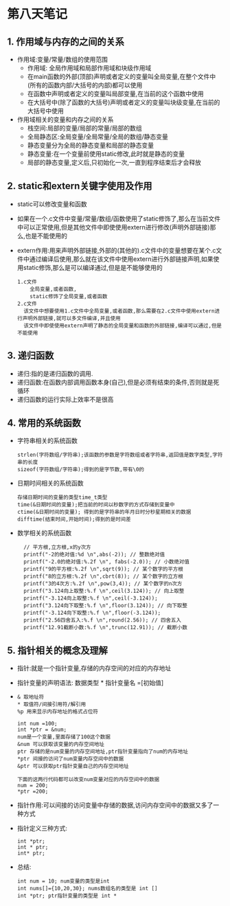 # 第八天笔记



## 1. 作用域与内存的之间的关系

* 作用域:变量/常量/数组的使用范围
  * 作用域:	全局作用域和局部作用域和块级作用域
  * 在main函数的外部(顶部)声明或者定义的变量叫全局变量,在整个文件中(所有的函数内部/大括号的内部)都可以使用
  * 在函数中声明或者定义的变量叫局部变量,在当前的这个函数中使用
  * 在大括号中(除了函数的大括号)声明或者定义的变量叫块级变量,在当前的大括号中使用
* 作用域相关的变量和内存之间的关系
  * 栈空间:局部的变量/局部的常量/局部的数组
  * 全局静态区:全局变量/全局常量/全局的数组/静态变量
  * 静态变量分为全局的静态变量和局部的静态变量
  * 静态变量:在一个变量前使用static修改,此时就是静态的变量
  * 局部的静态变量,定义后,只初始化一次,一直到程序结束后才会释放



## 2. static和extern关键字使用及作用

* static可以修改变量和函数

* 如果在一个.c文件中变量/常量/数组/函数使用了static修饰了,那么在当前文件中可以正常使用,但是其他文件中即使使用extern进行修改(声明外部链接)那么,也是不能使用的

* extern作用:用来声明外部链接,外部的(其他的).c文件中的变量想要在某个.c文件中通过编译后使用,那么就在该文件中使用extern进行外部链接声明,如果使用static修饰,那么是可以编译通过,但是是不能够使用的

  ```
  1.c文件
      全局变量,或者函数,
      static修饰了全局变量,或者函数
  2.c文件
  	该文件中想要使用1.c文件中全局变量,或者函数,那么需要在2.c文件中使用extern进行声明外部链接,就可以多文件编译,并且使用
  	该文件中即使使用extern声明了静态的全局变量和函数的外部链接,编译可以通过,但是不能使用
  ```

  



## 3. 递归函数

* 递归:指的是递归函数的调用.
* 递归函数:在函数内部调用函数本身(自己),但是必须有结束的条件,否则就是死循环
* 递归函数的运行实际上效率不是很高



## 4. 常用的系统函数

* 字符串相关的系统函数

  ```
  strlen(字符数组/字符串);该函数的参数是字符数组或者字符串,返回值是数字类型,字符串的长度
  sizeof(字符数组/字符串);得到的是字节数,带有\0的
  ```

* 日期时间相关的系统函数

  ```
  存储日期时间的变量的类型time_t类型
  time(&日期时间的变量);把当前的时间以秒数字的方式存储到变量中
  ctime(&日期时间的变量); 得到的是字符串的年月日时分秒星期相关的数据
  difftime(结束时间,开始时间);得到的是时间差
  ```

  

* 数学相关的系统函数

  ```
    // 平方根,立方根,x的y次方
    printf("-2的绝对值:%d \n",abs(-2)); // 整数绝对值
    printf("-2.0的绝对值:%.2f \n", fabs(-2.0)); // 小数绝对值
    printf("9的平方根:%.2f \n",sqrt(9)); // 某个数字的平方根
    printf("8的立方根:%.2f \n",cbrt(8)); // 某个数字的立方根
    printf("3的4次方:%.2f \n",pow(3,4)); // 某个数字的n次方
    printf("3.124向上取整:%.f \n",ceil(3.124)); // 向上取整
    printf("-3.124向上取整:%.f \n",ceil(-3.124)); 
    printf("3.124向下取整:%.f \n",floor(3.124)); // 向下取整
    printf("-3.124向下取整:%.f \n",floor(-3.124));
    printf("2.56四舍五入:%.f \n",round(2.56)); // 四舍五入
    printf("12.91截断小数:%.f \n",trunc(12.91)); // 截断小数
  
  ```

  

## 5. 指针相关的概念及理解

* 指针:就是一个指针变量,存储的内存空间的对应的内存地址

* 指针变量的声明语法: 数据类型 * 指针变量名 =[初始值]

* ```
  & 取地址符
  * 取值符/间接引用符/解引用
  %p 用来显示内存地址的格式占位符
  
  int num =100;
  int *ptr = &num;
  num是一个变量,里面存储了100这个数据
  &num 可以获取该变量的内存空间地址
  ptr 存储的是num变量的内存空间地址,ptr指针变量指向了num的内存地址
  *ptr 间接的访问了num变量内存空间中的数据
  &ptr 可以获取ptr指针变量自己的内存空间地址
  
  下面的这两行代码都可以改变num变量对应的内存空间中的数据
  num = 200;
  *ptr =200;
  ```

* 指针作用:可以间接的访问变量中存储的数据,访问内存空间中的数据又多了一种方式

* 指针定义三种方式:

  ```
  int *ptr;
  int * ptr;
  int* ptr;
  ```

* 总结:

  ```
  int num = 10; num变量的类型是int
  int nums[]={10,20,30}; nums数组名的类型是 int []
  int *ptr; ptr指针变量的类型是 int *
  ```

  